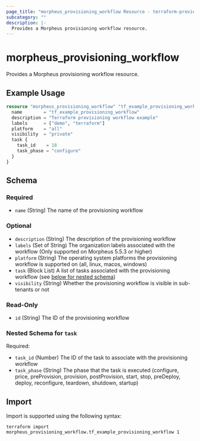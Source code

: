 ```yaml
---
page_title: "morpheus_provisioning_workflow Resource - terraform-provider-morpheus"
subcategory: ""
description: |-
  Provides a Morpheus provisioning workflow resource.
---
```


# morpheus_provisioning_workflow

Provides a Morpheus provisioning workflow resource.

## Example Usage

```terraform
resource "morpheus_provisioning_workflow" "tf_example_provisioning_workflow" {
  name        = "tf_example_provisioning_workflow"
  description = "Terraform provisioning workflow example"
  labels      = ["demo", "terraform"]
  platform    = "all"
  visibility  = "private"
  task {
    task_id    = 18
    task_phase = "configure"
  }
}
```

<!-- schema generated by tfplugindocs -->
## Schema

### Required

- `name` (String) The name of the provisioning workflow

### Optional

- `description` (String) The description of the provisioning workflow
- `labels` (Set of String) The organization labels associated with the workflow (Only supported on Morpheus 5.5.3 or higher)
- `platform` (String) The operating system platforms the provisioning workflow is supported on (all, linux, macos, windows)
- `task` (Block List) A list of tasks associated with the provisioning workflow (see [below for nested schema](#nestedblock--task))
- `visibility` (String) Whether the provisioning workflow is visible in sub-tenants or not

### Read-Only

- `id` (String) The ID of the provisioning workflow

<a id="nestedblock--task"></a>
### Nested Schema for `task`

Required:

- `task_id` (Number) The ID of the task to associate with the provisioning workflow
- `task_phase` (String) The phase that the task is executed (configure, price, preProvision, provision, postProvision, start, stop, preDeploy, deploy, reconfigure, teardown, shutdown, startup)

## Import

Import is supported using the following syntax:

```shell
terraform import morpheus_provisioning_workflow.tf_example_provisioning_workflow 1
```
